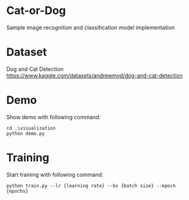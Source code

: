 # Cat-or-Dog
Sample image recognition and classification model implementation

# Dataset
Dog and Cat Detection \
https://www.kaggle.com/datasets/andrewmvd/dog-and-cat-detection

# Demo
Show demo with following command:
```
cd .\visualization
python demo.py
```

# Training
Start training with following command:
```
python train.py --lr {learning rate} --bs {batch size} --epoch {epochs}
```
